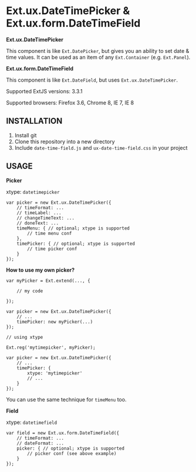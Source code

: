 Ext.ux.DateTimePicker & Ext.ux.form.DateTimeField
=================================================

**Ext.ux.DateTimePicker**

This component is like `Ext.DatePicker`, but gives you an ability to set date & time values.
It can be used as an item of any `Ext.Container` (e.g. `Ext.Panel`).

**Ext.ux.form.DateTimeField**

This component is like `Ext.DateField`, but uses `Ext.ux.DateTimePicker`.

Supported ExtJS versions: 3.3.1

Supported browsers: Firefox 3.6, Chrome 8, IE 7, IE 8

INSTALLATION
------------

1. Install git
2. Clone this repository into a new directory
3. Include `date-time-field.js` and `ux-date-time-field.css` in your project

USAGE
------------

**Picker**

xtype: `datetimepicker`

    var picker = new Ext.ux.DateTimePicker({
        // timeFormat: ...
        // timeLabel: ...
        // changeTimeText: ...
        // doneText: ...
        timeMenu: { // optional; xtype is supported
            // time menu conf
        },
        timePicker: { // optional; xtype is supported
            // time picker conf
        }
    });

**How to use my own picker?**

    var myPicker = Ext.extend(..., {

        // my code

    });

    var picker = new Ext.ux.DateTimePicker({
        // ...
        timePicker: new myPicker(...)
    });

    // using xtype

    Ext.reg('mytimepicker', myPicker);

    var picker = new Ext.ux.DateTimePicker({
        // ...
        timePicker: {
            xtype: 'mytimepicker'
            // ...
        }
    });

You can use the same technique for `timeMenu` too.

**Field**

xtype: `datetimefield`

    var field = new Ext.ux.form.DateTimeField({
        // timeFormat: ...
        // dateFormat: ...
        picker: { // optional; xtype is supported
            // picker conf (see above example)
        }
    });